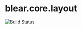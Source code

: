 # blear.core.layout

[![Build Status][travis-img]][travis-url] 

[travis-img]: https://travis-ci.org/blearjs/blear.core.layout.svg?branch=master
[travis-url]: https://travis-ci.org/blearjs/blear.core.layout


